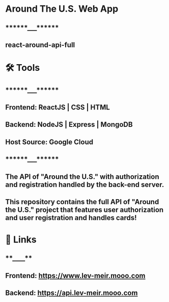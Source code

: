 # Around The U.S. Web App

## **********\*\***********\*\***********\*\***********\_\_\_**********\*\***********\*\***********\*\***********

## react-around-api-full

# 🛠 Tools

## **********\*\***********\*\***********\*\***********\_\_\_**********\*\***********\*\***********\*\***********

## Frontend: ReactJS | CSS | HTML

## Backend: NodeJS | Express | MongoDB

## Host Source: Google Cloud

## **********\*\***********\*\***********\*\***********\_\_\_**********\*\***********\*\***********\*\***********

## The API of "Around the U.S." with authorization and registration handled by the back-end server.

## This repository contains the full API of "Around the U.S." project that features user authorization and user registration and handles cards!

# 🔗 Links

## **********************\*\***********************\_\_\_\_**********************\*\***********************

## Frontend: https://www.lev-meir.mooo.com

## Backend: https://api.lev-meir.mooo.com
